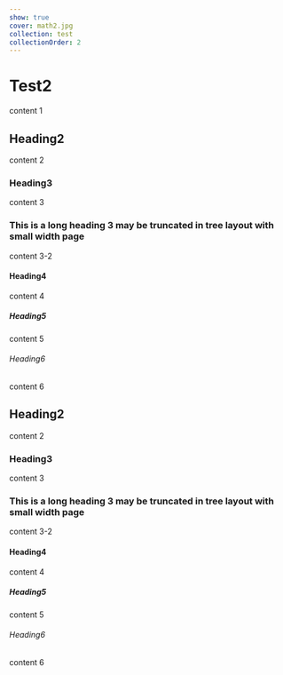 ```yaml
---
show: true
cover: math2.jpg
collection: test
collectionOrder: 2
---
```


# Test2
content 1

## Heading2

content 2

### Heading3
content 3

### This is a long heading 3 may be truncated in tree layout with small width page

content 3-2

#### Heading4
content 4

##### Heading5
content 5

###### Heading6
content 6

## Heading2

content 2

### Heading3
content 3

### This is a long heading 3 may be truncated in tree layout with small width page

content 3-2

#### Heading4
content 4

##### Heading5
content 5

###### Heading6
content 6
